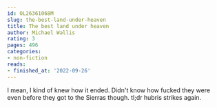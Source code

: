 ```yaml
---
id: OL26361068M
slug: the-best-land-under-heaven
title: The best land under heaven
author: Michael Wallis
rating: 3
pages: 496
categories:
- non-fiction
reads:
- finished_at: '2022-09-26'
---
```

I mean, I kind of knew how it ended. Didn't know how fucked they were even before they got to the Sierras though. tl;dr hubris strikes again.
